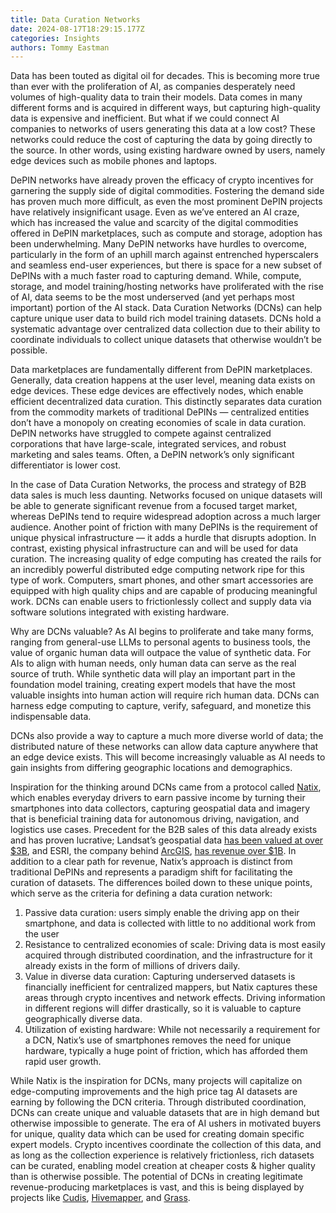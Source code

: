 ```yaml
---
title: Data Curation Networks
date: 2024-08-17T18:29:15.177Z
categories: Insights
authors: Tommy Eastman
---
```

Data has been touted as digital oil for decades. This is becoming more true than ever with the proliferation of AI, as companies desperately need volumes of high-quality data to train their models. Data comes in many different forms and is acquired in different ways, but capturing high-quality data is expensive and inefficient. But what if we could connect AI companies to networks of users generating this data at a low cost? These networks could reduce the cost of capturing the data by going directly to the source. In other words, using existing hardware owned by users, namely edge devices such as mobile phones and laptops. 

DePIN networks have already proven the efficacy of crypto incentives for garnering the supply side of digital commodities. Fostering the demand side has proven much more difficult, as even the most prominent DePIN projects have relatively insignificant usage. Even as we’ve entered an AI craze, which has increased the value and scarcity of the digital commodities offered in DePIN marketplaces, such as compute and storage, adoption has been underwhelming. Many DePIN networks have hurdles to overcome, particularly in the form of an uphill march against entrenched hyperscalers and seamless end-user experiences, but there is space for a new subset of DePINs with a much faster road to capturing demand. While, compute, storage, and model training/hosting networks have proliferated with the rise of AI, data seems to be the most underserved (and yet perhaps most important) portion of the AI stack. Data Curation Networks (DCNs) can help capture unique user data to build rich model training datasets. DCNs hold a systematic advantage over centralized data collection due to their ability to coordinate individuals to collect unique datasets that otherwise wouldn’t be possible. 

Data marketplaces are fundamentally different from DePIN marketplaces. Generally, data creation happens at the user level, meaning data exists on edge devices. These edge devices are effectively nodes, which enable efficient decentralized data curation. This distinctly separates data curation from the commodity markets of traditional DePINs — centralized entities don’t have a monopoly on creating economies of scale in data curation.  DePIN networks have struggled to compete against centralized corporations that have large-scale, integrated services, and robust marketing and sales teams. Often, a DePIN network’s only significant differentiator is lower cost. 

In the case of Data Curation Networks, the process and strategy of B2B data sales is much less daunting. Networks focused on unique datasets will be able to generate significant revenue from a focused target market, whereas DePINs tend to require widespread adoption across a much larger audience. Another point of friction with many DePINs is the requirement of unique physical infrastructure — it adds a hurdle that disrupts adoption. In contrast, existing physical infrastructure can and will be used for data curation. The increasing quality of edge computing has created the rails for an incredibly powerful distributed edge computing network ripe for this type of work. Computers, smart phones, and other smart accessories are equipped with high quality chips and are capable of producing meaningful work. DCNs can enable users to frictionlessly collect and supply data via software solutions integrated with existing hardware.

Why are DCNs valuable? As AI begins to proliferate and take many forms, ranging from general-use LLMs to personal agents to business tools, the value of organic human data will outpace the value of synthetic data. For AIs to align with human needs, only human data can serve as the real source of truth. While synthetic data will play an important part in the foundation model training, creating expert models that have the most valuable insights into human action will require rich human data. DCNs can harness edge computing to capture, verify, safeguard, and monetize this indispensable data.  

DCNs also provide a way to capture a much more diverse world of data; the distributed nature of these networks can allow data capture anywhere that an edge device exists. This will become increasingly valuable as AI needs to gain insights from differing geographic locations and demographics.

Inspiration for the thinking around DCNs came from a protocol called [Natix](https://natix.network/), which enables everyday drivers to earn passive income by turning their smartphones into data collectors, capturing geospatial data and imagery that is beneficial training data for autonomous driving, navigation, and logistics use cases. Precedent for the B2B sales of this data already exists and has proven lucrative; Landsat’s geospatial data [has been valued at over $3B](https://www.usgs.gov/news/landsats-economic-value-nation-continues-increase), and ESRI, the company behind [ArcGIS](https://www.arcgis.com/index.html), [has revenue over $1B](https://web.archive.org/web/20100510064955/http://www.investors.com/NewsAndAnalysis/Article.aspx?id=503454). In addition to a clear path for revenue, Natix’s approach is distinct from traditional DePINs and represents a paradigm shift for facilitating the curation of datasets. The differences boiled down to these unique points, which serve as the criteria for defining a data curation network:

1. Passive data curation: users simply enable the driving app on their smartphone, and data is collected with little to no additional work from the user
2. Resistance to centralized economies of scale: Driving data is most easily acquired through distributed coordination, and the infrastructure for it already exists in the form of millions of drivers daily.
3. Value in diverse data curation: Capturing underserved datasets is financially inefficient for centralized mappers, but Natix captures these areas through crypto incentives and network effects. Driving information in different regions will differ drastically, so it is valuable to capture geographically diverse data.
4. Utilization of existing hardware: While not necessarily a requirement for a DCN, Natix’s use of smartphones removes the need for unique hardware, typically a huge point of friction, which has afforded them rapid user growth.

While Natix is the inspiration for DCNs, many projects will capitalize on edge-computing improvements and the high price tag AI datasets are earning by following the DCN criteria. Through distributed coordination, DCNs can create unique and valuable datasets that are in high demand but otherwise impossible to generate. The era of AI ushers in motivated buyers for unique, quality data which can be used for creating domain specific expert models. Crypto incentives coordinate the collection of this data, and as long as the collection experience is relatively frictionless, rich datasets can be curated, enabling model creation at cheaper costs & higher quality than is otherwise possible. The potential of DCNs in creating legitimate revenue-producing marketplaces is vast, and this is being displayed by projects like [Cudis](https://www.cudis.xyz/), [Hivemapper](https://hivemapper.com/), and [Grass](https://www.getgrass.io/).